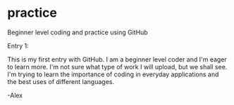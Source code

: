 # practice
Beginner level coding and practice using GitHub


Entry 1:

This is my first entry with GitHub. I am a beginner level coder and I'm eager to learn more. I'm not sure what type of work I will upload, but we shall see. I'm trying to learn the importance of coding in everyday applications and the best uses of different languages.

-Alex

